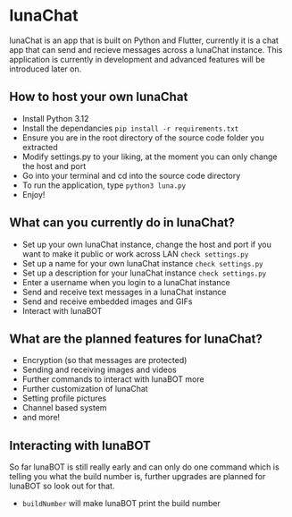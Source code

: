 # lunaChat
lunaChat is an app that is built on Python and Flutter, currently it is a chat app that can send and recieve messages across a lunaChat instance. This application is currently in development and advanced features will be introduced later on.

## How to host your own lunaChat

- Install Python 3.12
- Install the dependancies ```pip install -r requirements.txt```
- Ensure you are in the root directory of the source code folder you extracted
- Modify settings.py to your liking, at the moment you can only change the host and port
- Go into your terminal and cd into the source code directory
- To run the application, type ```python3 luna.py```
- Enjoy!

## What can you currently do in lunaChat?

- Set up your own lunaChat instance, change the host and port if you want to make it public or work across LAN ```check settings.py```
- Set up a name for your own lunaChat instance ```check settings.py```
- Set up a description for your lunaChat instance ```check settings.py```
- Enter a username when you login to a lunaChat instance
- Send and receive text messages in a lunaChat instance
- Send and receive embedded images and GIFs
- Interact with lunaBOT

## What are the planned features for lunaChat?

- Encryption (so that messages are protected)
- Sending and receiving images and videos
- Further commands to interact with lunaBOT more
- Further customization of lunaChat
- Setting profile pictures
- Channel based system
- and more!

## Interacting with lunaBOT

So far lunaBOT is still really early and can only do one command which is telling you what the build number is, further upgrades are planned for lunaBOT so look out for that.

- ```buildNumber``` will make lunaBOT print the build number
